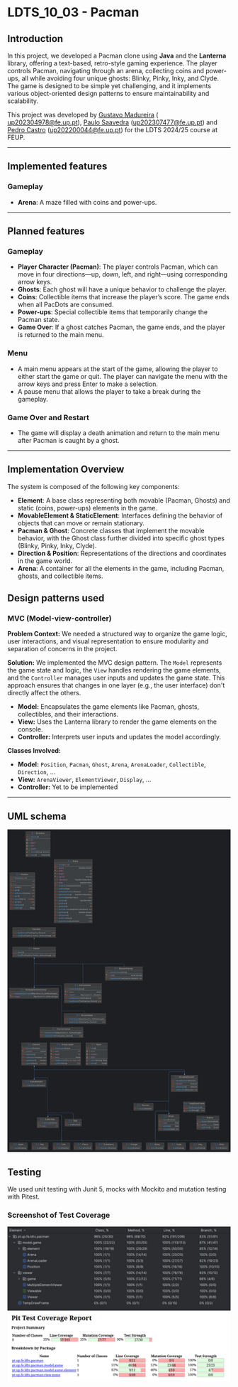 # LDTS_10_03 - Pacman

## Introduction

In this project, we developed a Pacman clone using **Java** and the **Lanterna** library, offering a text-based,
retro-style gaming experience. The player controls Pacman, navigating through an arena, collecting coins and power-ups,
all while avoiding four unique ghosts: Blinky, Pinky, Inky, and Clyde. The game is designed to be simple yet
challenging, and it implements various object-oriented design patterns to ensure maintainability and scalability.

This project was developed by <a href="https://github.com/GustavoCMadureira">Gustavo Madureira</a> (
up202304978@fe.up.pt), <a href="https://github.com/PauloSaa29">Paulo Saavedra</a> (up202307477@fe.up.pt)
and <a href="https://github.com/peucastro">Pedro Castro</a> (up202200044@fe.up.pt) for the LDTS 2024/25 course at FEUP.

---

## Implemented features

### Gameplay

- **Arena**: A maze filled with coins and power-ups.

---

## Planned features

### **Gameplay**

- **Player Character (Pacman)**: The player controls Pacman, which can move in four directions—up, down, left, and
  right—using corresponding arrow keys.
- **Ghosts**: Each ghost will have a unique behavior to challenge the player.
- **Coins**: Collectible items that increase the player’s score. The game ends when all PacDots are consumed.
- **Power-ups**: Special collectible items that temporarily change the Pacman state.
- **Game Over**: If a ghost catches Pacman, the game ends, and the player is returned to the main menu.

### **Menu**

- A main menu appears at the start of the game, allowing the player to either start the game or quit. The player can
  navigate the menu with the arrow keys and press Enter to make a selection.
- A pause menu that allows the player to take a break during the gameplay.

### **Game Over and Restart**

- The game will display a death animation and return to the main menu after Pacman is caught by a ghost.

---

## **Implementation Overview**

The system is composed of the following key components:

- **Element**: A base class representing both movable (Pacman, Ghosts) and static (coins, power-ups) elements in
  the game.
- **MovableElement & StaticElement**: Interfaces defining the behavior of objects that can move or remain stationary.
- **Pacman & Ghost**: Concrete classes that implement the movable behavior, with the Ghost class further divided into
  specific ghost types (Blinky, Pinky, Inky, Clyde).
- **Direction & Position**: Representations of the directions and coordinates in the game world.
- **Arena**: A container for all the elements in the game, including Pacman, ghosts, and collectible items.

## Design patterns used

### **MVC** (Model-view-controller)

**Problem Context:** We needed a structured way to organize the game logic, user interactions, and visual representation
to ensure modularity and separation of concerns in the project.

**Solution:** We implemented the MVC design pattern. The `Model` represents the game state and logic, the `View` handles
rendering the game elements, and the `Controller` manages user inputs and updates the game state. This approach ensures
that changes in one layer (e.g., the user interface) don't directly affect the others.

- **Model:** Encapsulates the game elements like Pacman, ghosts, collectibles, and their interactions.
- **View:** Uses the Lanterna library to render the game elements on the console.
- **Controller:** Interprets user inputs and updates the model accordingly.

**Classes Involved:**

- **Model:** `Position`, `Pacman`, `Ghost`, `Arena`, `ArenaLoader`, `Collectible`, `Direction`, ...
- **View:** `ArenaViewer`, `ElementViewer`, `Display`, ...
- **Controller:** Yet to be implemented

---

## **UML schema**

![Project structure](/docs/resources/uml/structure.png "UML")

## Testing

We used unit testing with Junit 5, mocks with Mockito and mutation testing with Pitest.

### Screenshot of Test Coverage

![Test coverage](/docs/resources/testing/coverage.png "Coverage")
![Pitest report](/docs/resources/testing/pitest.png "Pitest")